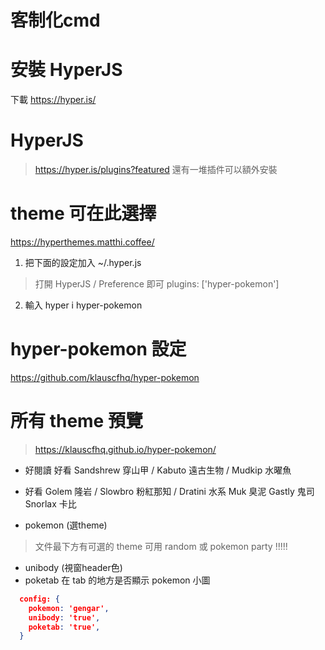 # 客制化cmd

# 安裝 HyperJS
下載 https://hyper.is/

# HyperJS 
> https://hyper.is/plugins?featured
還有一堆插件可以額外安裝

# theme 可在此選擇
https://hyperthemes.matthi.coffee/

1. 把下面的設定加入 ~/.hyper.js
> 打開 HyperJS / Preference 即可
plugins: ['hyper-pokemon']

2. 輸入 hyper i hyper-pokemon

# hyper-pokemon 設定
https://github.com/klauscfhq/hyper-pokemon

# 所有 theme 預覽
> https://klauscfhq.github.io/hyper-pokemon/
* 好閱讀 好看
Sandshrew 穿山甲 / Kabuto 遠古生物 / Mudkip 水曜魚
* 好看
Golem 隆岩  / Slowbro 粉紅那知 / Dratini 水系
Muk 臭泥 Gastly 鬼司 Snorlax 卡比  


* pokemon (選theme)
> 文件最下方有可選的 theme
可用 random 或 pokemon party !!!!!

* unibody (視窗header色)
* poketab
在 tab 的地方是否顯示 pokemon 小圖
```json
  config: {
    pokemon: 'gengar',
    unibody: 'true', 
    poketab: 'true', 
  }
```